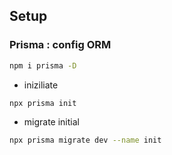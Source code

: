 ## Setup

### Prisma : config ORM

```bash
npm i prisma -D
```

- iniziliate

```bash
npx prisma init
```

- migrate initial

```bash
npx prisma migrate dev --name init
```
